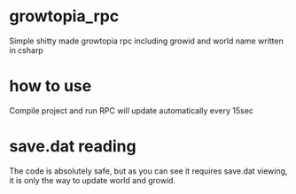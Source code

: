 # growtopia_rpc
Simple shitty made growtopia rpc including growid and world name written in csharp
# how to use
Compile project and run
RPC will update automatically every 15sec
# save.dat reading
The code is absolutely safe, but as you can see it requires save.dat viewing, it is only the way to update world and growid.
